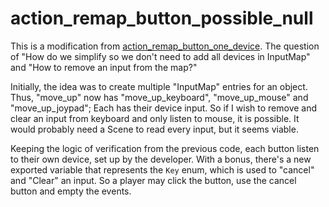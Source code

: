 # action_remap_button_possible_null

This is a modification from [action_remap_button_one_device](https://github.com/goodguyplayer/Godot-4.0-RemapButtonStudy/tree/main/Menu/remappers/action_remap_button_one_device). The question of "How do we simplify so we don't need to add all devices in InputMap" and "How to remove an input from the map?"


Initially, the idea was to create multiple "InputMap" entries for an object. Thus, "move_up" now has "move_up_keyboard", "move_up_mouse" and "move_up_joypad"; Each has their device input. So if I wish to remove and clear an input from keyboard and only listen to mouse, it is possible. It would probably need a Scene to read every input, but it seems viable.

Keeping the logic of verification from the previous code, each button listen to their own device, set up by the developer. With a bonus, there's a new exported variable that represents the `Key` enum, which is used to "cancel" and "Clear" an input. So a player may click the button, use the cancel button and empty the events.

